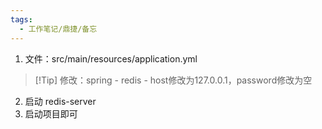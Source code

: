 ```yaml
---
tags:
  - 工作笔记/鼎捷/备忘
---
```

1. 文件：src/main/resources/application.yml
> [!Tip] 修改：spring - redis - host修改为127.0.0.1，password修改为空
2. 启动 redis-server
3. 启动项目即可